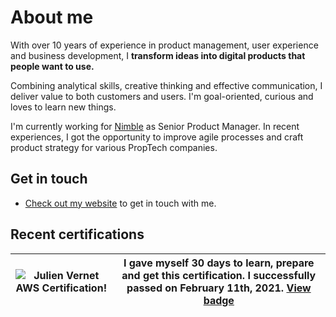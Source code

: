 # About me

With over 10 years of experience in product management, user experience and business development, I **transform ideas into digital products that people want to use.**

Combining analytical skills, creative thinking and effective communication, I deliver value to both customers and users. I'm goal-oriented, curious and loves to learn new things.

I'm currently working for [Nimble](https://nimblehq.co/) as Senior Product Manager. In recent experiences, I got the opportunity to improve agile processes and craft product strategy for various PropTech companies.

## Get in touch

- [Check out my website](https://siamkreative.com/) to get in touch with me.

## Recent certifications

| ![Julien Vernet AWS Certification!](https://images.youracclaim.com/size/110x110/images/68468004-5a85-4f3b-bc58-590773979486/AWS-CloudPractitioner-2020.png) | I gave myself 30 days to learn, prepare and get this certification. I successfully passed on February 11th, 2021. [View badge](https://www.youracclaim.com/earner/earned/badge/31464ae4-5ac2-4471-86d0-fd02464ced6f) |
|-------------------------------------------------------------------------------------------------------------------------------------------------------------|----------------------------------------------------------------------------------------------------------------------------------------------------------------------------------------------------------------------|
